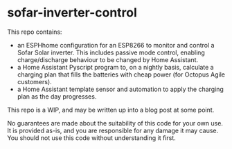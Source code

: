# sofar-inverter-control

This repo contains:

* an ESPHhome configuration for an ESP8266 to monitor and control a Sofar Solar inverter. This includes passive mode control, enabling charge/discharge behaviour to be changed by Home Assistant.
* a Home Assistant Pyscript program to, on a nightly basis, calculate a charging plan that fills the batteries with cheap power (for Octopus Agile customers).
* a Home Assistant template sensor and automation to apply the charging plan as the day progresses.

This repo is a WIP, and may be written up into a blog post at some point.

No guarantees are made about the suitability of this code for your own use. It is provided as-is, and you are responsible for any damage it may cause. You should not use this code without understanding it first.
